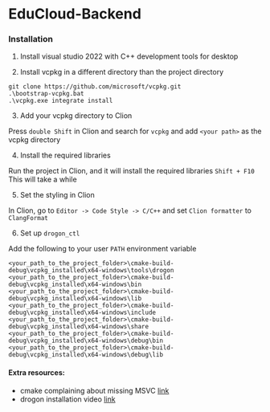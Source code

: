 # EduCloud-Backend




### Installation

1. Install visual studio 2022 with C++ development tools for desktop

2. Install vcpkg in a different directory than the project directory

```
git clone https://github.com/microsoft/vcpkg.git
.\bootstrap-vcpkg.bat
.\vcpkg.exe integrate install
```

3. Add your vcpkg directory to Clion

Press `double Shift` in Clion and search for `vcpkg` and add `<your path>` as the vcpkg directory

4. Install the required libraries

Run the project in Clion, and it will install the required libraries `Shift + F10`  
This will take a while

5. Set the styling in Clion

In Clion, go to `Editor -> Code Style -> C/C++` and set `Clion formatter` to `ClangFormat`

6. Set up `drogon_ctl`

Add the following to your user `PATH` environment variable

```
<your_path_to_the_project_folder>\cmake-build-debug\vcpkg_installed\x64-windows\tools\drogon
<your_path_to_the_project_folder>\cmake-build-debug\vcpkg_installed\x64-windows\bin
<your_path_to_the_project_folder>\cmake-build-debug\vcpkg_installed\x64-windows\lib
<your_path_to_the_project_folder>\cmake-build-debug\vcpkg_installed\x64-windows\include
<your_path_to_the_project_folder>\cmake-build-debug\vcpkg_installed\x64-windows\share
<your_path_to_the_project_folder>\cmake-build-debug\vcpkg_installed\x64-windows\debug\bin
<your_path_to_the_project_folder>\cmake-build-debug\vcpkg_installed\x64-windows\debug\lib
```

#### Extra resources:
- cmake complaining about missing MSVC [link](https://github.com/microsoft/vcpkg/issues/22074)
- drogon installation video [link](https://www.youtube.com/watch?v=0ojHvu0Is6A)